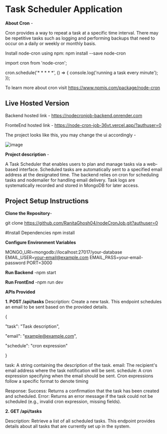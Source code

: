 # Task Scheduler Application

**About Cron** -

Cron provides a way to repeat a task at a specific time interval. There may be repetitive tasks such as logging and performing backups that need to occur on a daily or weekly or monthly basis.

Install node-cron using npm: npm install --save node-cron

import cron from 'node-cron';

cron.schedule('* * * * *', () => {
  console.log('running a task every minute');
});

To learn more about cron visit https://www.npmjs.com/package/node-cron

## Live Hosted Version

Backend hosted link - https://nodecronjob-backend.onrender.com

FronteEnd hosted link - https://node-cron-job-36vt.vercel.app/?authuser=0

The project looks like this, you may change the ui accordingly -

![image](https://github.com/user-attachments/assets/ee3ee5ab-9a5d-41c3-8591-dcc48970b7b5)


**Project description** -

A Task Scheduler that enables users to plan and manage tasks via a web-based interface. Scheduled tasks are automatically sent to a specified email address at the designated time. The backend relies on cron for scheduling tasks and nodemailer for handling email delivery. Task logs are systematically recorded and stored in MongoDB for later access.

## Project Setup Instructions

**Clone the Repository**-  

git clone https://github.com/RanitaGhosh04/nodeCronJob.git?authuser=0

#Install Dependencies
npm install

**Configure Environment Variables**  

MONGO_URI=mongodb://localhost:27017/your-database
EMAIL_USER=your-email@example.com
EMAIL_PASS=your-email-password
PORT=3000

**Run Backend**
-npm start

**Run FrontEnd**
-npm run dev

**APIs Provided**  

**1. POST /api/tasks**
Description: Create a new task. This endpoint schedules an email to be sent based on the provided details.  

{  

  "task": "Task description",  
  
  "email": "example@example.com",  
  
  "schedule": "cron expression"  
  
}  

task: A string containing the description of the task.
email: The recipient's email address where the task notification will be sent.
schedule: A cron expression specifying when the email should be sent. Cron expressions follow a specific format to denote timing

Response:
Success: Returns a confirmation that the task has been created and scheduled.
Error: Returns an error message if the task could not be scheduled (e.g., invalid cron expression, missing fields).

**2. GET /api/tasks**

Description: Retrieve a list of all scheduled tasks. This endpoint provides details about all tasks that are currently set up in the system.
